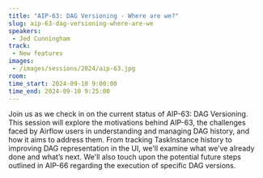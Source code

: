 ```yaml
---
title: "AIP-63: DAG Versioning - Where are we?"
slug: aip-63-dag-versioning-where-are-we
speakers:
 - Jed Cunningham
track:
 - New features
images:
 - /images/sessions/2024/aip-63.jpg 
room: 
time_start: 2024-09-10 9:00:00
time_end: 2024-09-10 9:25:00
---
```


Join us as we check in on the current status of AIP-63: DAG Versioning. This session will explore the motivations behind AIP-63, the challenges faced by Airflow users in understanding and managing DAG history, and how it aims to address them. From tracking TaskInstance history to improving DAG representation in the UI, we'll examine what we’ve already done and what’s next. We'll also touch upon the potential future steps outlined in AIP-66 regarding the execution of specific DAG versions.